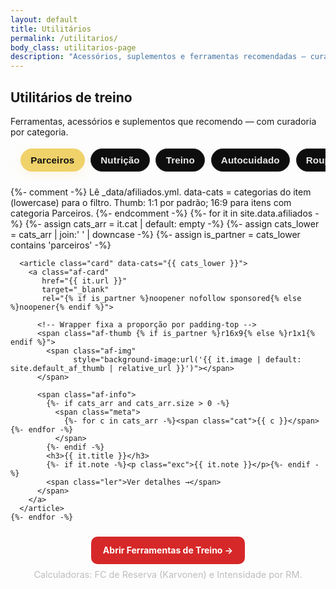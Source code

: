 ```yaml
---
layout: default
title: Utilitários
permalink: /utilitarios/
body_class: utilitarios-page
description: "Acessórios, suplementos e ferramentas recomendadas — curadoria prática por categoria."
---
```


<section class="blog-header">
  <h1>Utilitários de treino</h1>
  <p>Ferramentas, acessórios e suplementos que recomendo — com curadoria por categoria.</p>
</section>

<!-- Faixa rolável de categorias (sem título) -->
<nav class="cat-strip" aria-label="Filtrar por categoria">
  <button data-filter="parceiros" class="on">Parceiros</button>
  <button data-filter="nutrição">Nutrição</button>
  <button data-filter="treino">Treino</button>
  <button data-filter="autocuidado">Autocuidado</button>
  <button data-filter="roupas">Roupas</button>
  <button data-filter="livros">Livros</button>
</nav>

<section class="blog-lista">
  <div class="cards">
    {%- comment -%}
      Lê _data/afiliados.yml.
      data-cats = categorias do item (lowercase) para o filtro.
      Thumb: 1:1 por padrão; 16:9 para itens com categoria Parceiros.
    {%- endcomment -%}
    {%- for it in site.data.afiliados -%}
      {%- assign cats_arr   = it.cat | default: empty -%}
      {%- assign cats_lower = cats_arr | join:' ' | downcase -%}
      {%- assign is_partner = cats_lower contains 'parceiros' -%}

      <article class="card" data-cats="{{ cats_lower }}">
        <a class="af-card"
           href="{{ it.url }}"
           target="_blank"
           rel="{% if is_partner %}noopener nofollow sponsored{% else %}noopener{% endif %}">
          
          <!-- Wrapper fixa a proporção por padding-top -->
          <span class="af-thumb {% if is_partner %}r16x9{% else %}r1x1{% endif %}">
            <span class="af-img"
                  style="background-image:url('{{ it.image | default: site.default_af_thumb | relative_url }}')"></span>
          </span>

          <span class="af-info">
            {%- if cats_arr and cats_arr.size > 0 -%}
              <span class="meta">
                {%- for c in cats_arr -%}<span class="cat">{{ c }}</span>{%- endfor -%}
              </span>
            {%- endif -%}
            <h3>{{ it.title }}</h3>
            {%- if it.note -%}<p class="exc">{{ it.note }}</p>{%- endif -%}
            <span class="ler">Ver detalhes →</span>
          </span>
        </a>
      </article>
    {%- endfor -%}
  </div>
</section>

<!-- CTA Ferramentas -->
<section class="tools-cta">
  <a href="{{ '/ferramentas/' | relative_url }}" class="btn-cta">Abrir Ferramentas de Treino →</a>
  <p class="tools-note">Calculadoras: FC de Reserva (Karvonen) e Intensidade por RM.</p>
</section>

<script>
(function(){
  // Marca a página para escopo de CSS
  document.addEventListener('DOMContentLoaded', function(){
    document.body.classList.add('utilitarios-page');
  });

  const cards = Array.from(document.querySelectorAll('.card[data-cats]'));
  const btns  = Array.from(document.querySelectorAll('.cat-strip [data-filter]'));

  const norm = (s='') => s.normalize('NFD').replace(/\p{Diacritic}/gu,'').toLowerCase().trim();

  function applyFilter(slug){
    const f = norm(slug);
    cards.forEach(c=>{
      const cats = norm(c.dataset.cats || '');
      c.style.display = (!f || cats.includes(f)) ? '' : 'none';
    });
  }

  btns.forEach(btn=>{
    btn.addEventListener('click', ()=>{
      btns.forEach(b=>b.classList.remove('on'));
      btn.classList.add('on');
      applyFilter(btn.dataset.filter);
      // mantém o foco visual na faixa
      document.querySelector('.cat-strip').scrollTo({ left: btn.offsetLeft - 16, behavior: 'smooth' });
    });
  });

  // Começa em Parceiros
  applyFilter('parceiros');
})();
</script>

<style>
/* ===== Faixa rolável de categorias ===== */
.cat-strip{
  display:flex;
  gap:.6rem;
  overflow-x:auto;
  padding: .25rem 1rem 0.9rem;
  margin: 0 auto 0.6rem;
  -webkit-overflow-scrolling: touch;
  scrollbar-width: none;
  max-width: 980px;
}
.cat-strip::-webkit-scrollbar{ display:none; }

.cat-strip button{
  flex:0 0 auto;
  border:1px solid #2a2a2a;
  background:#0e0e0e;
  color:#e9e9e9;
  padding:.55rem .95rem;
  border-radius:999px;
  font-weight:700;
  font-size:.95rem;
  letter-spacing:.1px;
  transition:.2s ease;
}
.cat-strip button.on{
  background:#f0d26a;
  color:#121212;
  border-color:#f0d26a;
  box-shadow: 0 6px 18px rgba(240,210,106,.18);
}
.cat-strip button:active{ transform:scale(.98); }

/* ===== Grid de cards (mantém o que já estava) ===== */
.utilitarios-page .blog-lista { max-width: 980px; margin: 0 auto 2.2rem; padding: 0 1rem; }
.utilitarios-page .blog-lista .cards{
  display:grid;
  grid-template-columns: repeat(2, minmax(0,1fr));
  gap:.95rem;
}
@media (max-width:720px){
  .utilitarios-page .blog-lista .cards{ grid-template-columns: 1fr; }
}
.utilitarios-page .blog-lista .card{ border:0; background:transparent; padding:0; }
.utilitarios-page .blog-lista .card .af-card{
  display:flex; flex-direction:column; gap:.65rem;
  width:100%; height:100%; padding:.75rem;
  background:#0f0f0f; border-radius:14px; border:1px solid #1c1c1c;
  transition:.25s;
}
.utilitarios-page .blog-lista .card .af-card:hover{
  transform:translateY(-3px);
  border-color:#2a2a2a;
}

/* Wrapper de proporção */
.utilitarios-page .blog-lista .card .af-thumb{
  position:relative; display:block; width:100%;
  border:1px solid #1c1c1c; border-radius:12px;
  background:#111; overflow:hidden;
}
.utilitarios-page .blog-lista .card .af-thumb.r1x1{ padding-top:100%; }      /* 1:1 */
.utilitarios-page .blog-lista .card .af-thumb.r16x9{ padding-top:56.25%; }   /* 16:9 */

.utilitarios-page .blog-lista .card .af-thumb .af-img{
  position:absolute; inset:0;
  background-position:center; background-size:cover;
}

/* Conteúdo dos cards */
.utilitarios-page .blog-lista .card .af-info{ display:flex; flex-direction:column; gap:.35rem; }
.utilitarios-page .blog-lista .card .meta{ display:flex; align-items:center; gap:.5rem; font-size:.9rem; opacity:.9; margin:0; }
.utilitarios-page .blog-lista .card .cat{
  background:rgba(227,197,101,.1);
  color:#e3c565; border:1px solid rgba(227,197,101,.35);
  padding:.14rem .5rem; border-radius:999px; font-weight:600;
}
.utilitarios-page .blog-lista .card h3{ margin:.2rem 0 .25rem; font-size:1.02rem; color:#fff; line-height:1.35; }
.utilitarios-page .blog-lista .card .exc{ margin:0; color:#cfcfcf; }
.utilitarios-page .blog-lista .card .ler{ color:#d62828; font-weight:700; margin-top:.2rem; }
.utilitarios-page .blog-lista .card:hover .ler{ color:#ff4040; }

/* ===== CTA Ferramentas ===== */
.tools-cta{
  text-align:center;
  margin: 1.5rem 0 2.5rem;
}
.tools-cta .btn-cta{
  display:inline-block;
  background:#d62828;
  color:#fff;
  padding:.85rem 1.2rem;
  border-radius:10px;
  font-weight:700;
  text-decoration:none;
  transition:.25s;
}
.tools-cta .btn-cta:hover{
  background:#ff4040;
}
.tools-cta .tools-note{
  margin-top:.5rem;
  color:#bdbdbd;
  font-size:.9rem;
}
</style>

